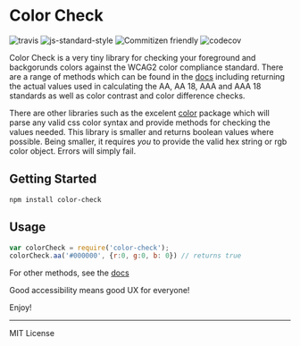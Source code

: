 # Color Check
![travis](https://img.shields.io/travis/motleydev/color-check.svg)
![js-standard-style](https://img.shields.io/badge/code%20style-standard-brightgreen.svg)
![Commitizen friendly](https://img.shields.io/badge/commitizen-friendly-brightgreen.svg)
![codecov](https://img.shields.io/codecov/c/github/motleydev/color-check.svg)

Color Check is a very tiny library for checking your foreground and backgorunds colors against the WCAG2 color compliance standard. There are a range of methods which can be found in the [docs](/docs/api.md) including returning the actual values used in calculating the AA, AA 18, AAA and AAA 18 standards as well as color contrast and color difference checks.

There are other libraries such as the excelent [color](https://www.npmjs.com/package/color) package which will parse any valid css color syntax and provide methods for checking the values needed. This library is smaller and returns boolean values where possible. Being smaller, it requires *you* to provide the valid hex string or rgb color object. Errors will simply fail.

## Getting Started

`npm install color-check`

## Usage

``` javascript
var colorCheck = require('color-check');
colorCheck.aa('#000000', {r:0, g:0, b: 0}) // returns true
```

For other methods, see the [docs](/docs/api.md)

Good accessibility means good UX for everyone!

Enjoy!

---

MIT License
